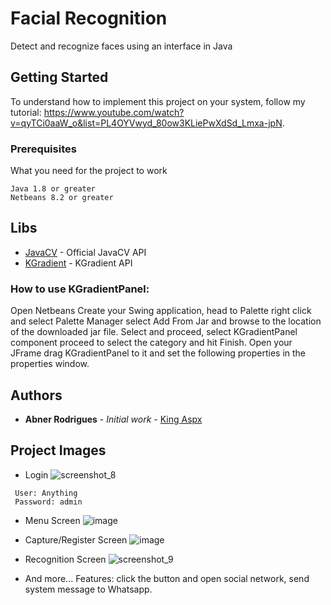 # Facial Recognition

Detect and recognize faces using an interface in Java

## Getting Started

To understand how to implement this project on your system, follow my tutorial: https://www.youtube.com/watch?v=qyTCi0aaW_o&list=PL4OYVwyd_80ow3KLiePwXdSd_Lmxa-jpN.

### Prerequisites

What you need for the project to work

```
Java 1.8 or greater
Netbeans 8.2 or greater
```

## Libs

* [JavaCV](https://github.com/bytedeco/javacv) - Official JavaCV API
* [KGradient](https://drive.google.com/open?id=1IRTDv7VYHo6uMZ0rYEbE-KIq_NVgJYNJ) - KGradient API

### How to use KGradientPanel:
Open Netbeans Create your Swing application, head to Palette right click and select Palette Manager select Add From Jar and browse to the location of the downloaded jar file. Select and proceed, select KGradientPanel component proceed to select the category and hit Finish.
Open your JFrame drag KGradientPanel to it and set the following properties in the properties window.

## Authors

* **Abner Rodrigues** - *Initial work* - [King Aspx](https://github.com/PurpleBooth)

## Project Images

* Login
![screenshot_8](https://user-images.githubusercontent.com/40338524/53055191-8d741300-3485-11e9-9fee-0032386ea1b5.png)

```
 User: Anything
 Password: admin
 ```

* Menu Screen
![image](https://user-images.githubusercontent.com/40338524/53055292-e774d880-3485-11e9-9790-e2a0a9f698b5.png)

* Capture/Register Screen
![image](https://user-images.githubusercontent.com/40338524/53055516-c660b780-3486-11e9-87c1-6d3dd6e77c9f.png)

* Recognition Screen
![screenshot_9](https://user-images.githubusercontent.com/40338524/53055379-391d6300-3486-11e9-806a-a47df09bb004.png)

* And more...
 Features: click the button and open social network, send system message to Whatsapp.
